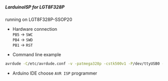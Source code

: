 ##### LarduinoISP for LGT8F328P
running on LGT8F328P-SSOP20

+ Hardware connection  
`PB5` -> `SWC`  
`PB4` -> `SWD`  
`PB1` -> `RST`  


+ Command line example
```bash
avrdude -C/etc/avrdude.conf -v -patmega328p -cstk500v1 -P/dev/ttyUSB0 -Uflash:w:your_app_lgt8f328p.hex:i 
```

+ Arduino IDE choose `AVR ISP` programmer
